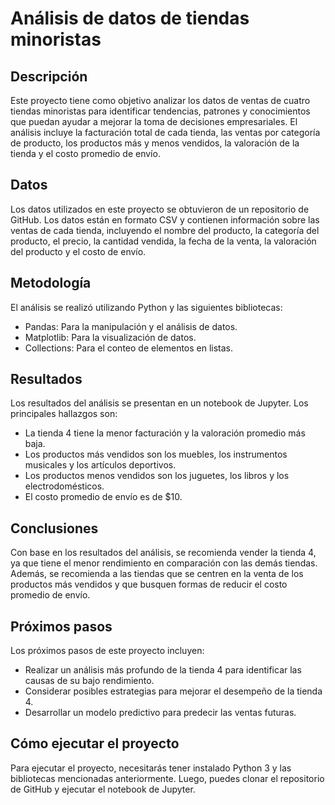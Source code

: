 # Análisis de datos de tiendas minoristas

## Descripción

Este proyecto tiene como objetivo analizar los datos de ventas de cuatro tiendas minoristas para identificar tendencias, patrones y conocimientos que puedan ayudar a mejorar la toma de decisiones empresariales. El análisis incluye la facturación total de cada tienda, las ventas por categoría de producto, los productos más y menos vendidos, la valoración de la tienda y el costo promedio de envío.

## Datos

Los datos utilizados en este proyecto se obtuvieron de un repositorio de GitHub. Los datos están en formato CSV y contienen información sobre las ventas de cada tienda, incluyendo el nombre del producto, la categoría del producto, el precio, la cantidad vendida, la fecha de la venta, la valoración del producto y el costo de envío.


## Metodología

El análisis se realizó utilizando Python y las siguientes bibliotecas:

* Pandas: Para la manipulación y el análisis de datos.
* Matplotlib: Para la visualización de datos.
* Collections: Para el conteo de elementos en listas.

## Resultados

Los resultados del análisis se presentan en un notebook de Jupyter. Los principales hallazgos son:

* La tienda 4 tiene la menor facturación y la valoración promedio más baja.
* Los productos más vendidos son los muebles, los instrumentos musicales y los artículos deportivos.
* Los productos menos vendidos son los juguetes, los libros y los electrodomésticos.
* El costo promedio de envío es de $10.

## Conclusiones

Con base en los resultados del análisis, se recomienda vender la tienda 4, ya que tiene el menor rendimiento en comparación con las demás tiendas. Además, se recomienda a las tiendas que se centren en la venta de los productos más vendidos y que busquen formas de reducir el costo promedio de envío.

## Próximos pasos

Los próximos pasos de este proyecto incluyen:

* Realizar un análisis más profundo de la tienda 4 para identificar las causas de su bajo rendimiento.
* Considerar posibles estrategias para mejorar el desempeño de la tienda 4.
* Desarrollar un modelo predictivo para predecir las ventas futuras.

## Cómo ejecutar el proyecto

Para ejecutar el proyecto, necesitarás tener instalado Python 3 y las bibliotecas mencionadas anteriormente. Luego, puedes clonar el repositorio de GitHub y ejecutar el notebook de Jupyter.
